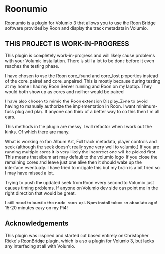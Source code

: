 
# Roonumio

Roonumio is a plugin for Volumio 3 that allows you to use the Roon Bridge software provided by Roon and display the track metadata in Volumio.

## THIS PROJECT IS WORK-IN-PROGRESS
This plugin is completely work-in-progress and will likely cause problems with your Volumio installation. There is still a lot to be done before it even reaches the testing phase.

I have chosen to use the Roon core_found and core_lost properties instead of the core_paired and core_unpaired. This is mostly because during testing at my home I had my Roon Server running and Roon on my laptop. They would both show up as cores and neither would be paired. 

I have also chosen to mimic the Roon extension Display_Zone to avoid having to manually authorize the implementation in Roon. I want minimum-fuss plug and play. If anyone can think of a better way to do this then I'm all ears.

This methods in the plugin are messy! I will refactor when I work out the kinks. Of which there are many.

What is working so far: Album Art, Full track metadata, player controls and seek (although the seek doesn't really sync very well to volumio.) If you are running multiple cores it is very likely the incorrect one will be picked first. This means that album art may default to the volumio logo. If you close the remaining cores and leave just one alive then it should wake up the interface eventually. I have tried to mitigate this but my brain is a bit fried so I may have missed a lot.

Trying to push the updated seek from Roon every second to Volumio just causes timing problems. If anyone on Volumio dev side can point me in the right direction that would be great.

I still need to bundle the node-roon-api. Npm install takes an absolute age! 15-20 minutes easy on my Pi4!

## Acknowledgements

This plugin was inspired and started out based entirely on Christopher Rieke's [RoonBridge plugin](https://github.com/crieke/volumio-plugins-sources), which is also a plugin for Volumio 3, but lacks any interfacing at all with Volumio.
